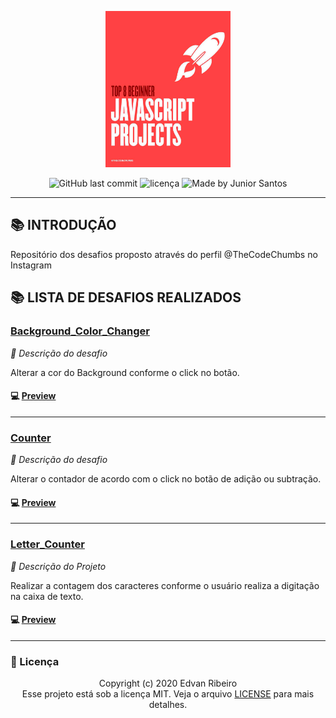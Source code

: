<p align="center">
  <a href="https://www.instagram.com/p/B-Zh8fmAAMA/?igshid=17f7wwaulw52l">
    <img width="200px" height="250px" alt="Logo Casa Criativa" src="./img/bg.png" />
 </a>
<p align="center">
<img alt="GitHub last commit" src="https://img.shields.io/github/last-commit/ejunior01/projetos_by_TheCodeChumbs">
<img  alt="licença" src="https://img.shields.io/github/license/ejunior01/projetos_by_TheCodeChumbs" />
<img alt="Made by Junior Santos" src="https://img.shields.io/badge/made%20by-Junior Santos-%237519C1">
<p/>

---

## :books: INTRODUÇÃO

Repositório dos desafios proposto através do perfil @TheCodeChumbs no Instagram

## :books: LISTA DE DESAFIOS REALIZADOS


### [Background_Color_Changer](https://github.com/ejunior01/projetos_by_TheCodeChumbs/tree/master/desafio_background_Color_Changer)

*:memo: Descrição do desafio*

Alterar a cor do Background conforme o click no botão.

#### :computer: [Preview](https://ejunior01.github.io/projetos_by_TheCodeChumbs/desafio_background_Color_Changer/)
---

### [Counter](https://github.com/ejunior01/projetos_by_TheCodeChumbs/tree/master/desafio_counter)

*:memo: Descrição do desafio*

Alterar o contador de acordo com o click no botão de adição ou subtração.

#### :computer: [Preview](https://ejunior01.github.io/projetos_by_TheCodeChumbs/desafio_counter/)
---


### [Letter_Counter](https://github.com/ejunior01/projetos_by_TheCodeChumbs/tree/master/desafio_letter_Counter)

*:memo: Descrição do Projeto*

Realizar a contagem dos caracteres conforme o usuário realiza a digitação na caixa de texto.

#### :computer: [Preview](https://ejunior01.github.io/projetos_by_TheCodeChumbs/desafio_letter_Counter/)
---


### :pencil: Licença

<p align="center">
	Copyright (c) 2020 Edvan Ribeiro
    <br/>
    Esse projeto está sob a licença MIT. Veja o arquivo <a href="https://github.com/ejunior01/projetos_by_TheCodeChumbs/blob/master/LICENSE">LICENSE</a> para mais detalhes.
</p>
